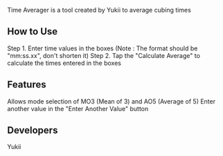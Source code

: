 Time Averager is a tool created by Yukii to average cubing times

## How to Use
Step 1. Enter time values in the boxes (Note : The format should be "mm:ss.xx", don't shorten it)
Step 2. Tap the "Calculate Average" to calculate the times entered in the boxes

## Features
Allows mode selection of MO3 (Mean of 3) and AO5 (Average of 5)
Enter another value in the "Enter Another Value" button

## Developers
Yukii